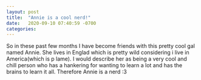 ```yaml
---
layout: post
title:  "Annie is a cool nerd!"
date:   2020-09-10 07:40:59 -0700
categories:
---
```

So in these past few months I have become friends with this pretty cool gal named Annie. She lives in Englad which is pretty wild considering i live in America(which is p lame). I would describe her as being a very cool and chill person who has a hankering for wanting to learn a lot and has the brains to learn it all. Therefore Annie is a nerd :3
